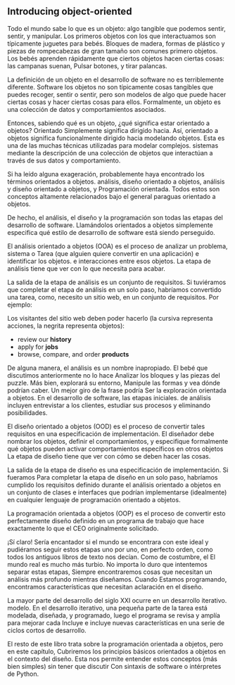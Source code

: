## Introducing object-oriented

Todo el mundo sabe lo que es un objeto: algo tangible que podemos sentir, sentir,
y manipular. Los primeros objetos con los que interactuamos son típicamente juguetes para bebés.
Bloques de madera, formas de plástico y piezas de rompecabezas de gran tamaño son comunes primero
objetos. Los bebés aprenden rápidamente que ciertos objetos hacen ciertas cosas: las campanas suenan,
Pulsar botones, y tirar palancas.


La definición de un objeto en el desarrollo de software no es terriblemente diferente. Software
los objetos no son típicamente cosas tangibles que puedes recoger, sentir o sentir, pero
son modelos de algo que puede hacer ciertas cosas y hacer ciertas cosas para
ellos. Formalmente, un objeto es una colección de datos y comportamientos asociados.


Entonces, sabiendo qué es un objeto, ¿qué significa estar orientado a objetos? Orientado
Simplemente significa dirigido hacia. Así, orientado a objetos significa funcionalmente dirigido hacia
modelando objetos. Esta es una de las muchas técnicas utilizadas para modelar complejos.
sistemas mediante la descripción de una colección de objetos que interactúan a través de sus datos y comportamiento.

Si ha leído alguna exageración, probablemente haya encontrado los términos orientados a objetos.
análisis, diseño orientado a objetos, análisis y diseño orientado a objetos, y
Programación orientada. Todos estos son conceptos altamente relacionados bajo el general
paraguas orientado a objetos.

De hecho, el análisis, el diseño y la programación son todas las etapas del desarrollo de software.
Llamándolos orientados a objetos simplemente especifica qué estilo de desarrollo de software
está siendo perseguido.


El análisis orientado a objetos (OOA) es el proceso de analizar un problema, sistema o
Tarea (que alguien quiere convertir en una aplicación) e identificar los objetos.
e interacciones entre esos objetos. La etapa de análisis tiene que ver con lo que necesita
para acabar.


La salida de la etapa de análisis es un conjunto de requisitos. Si tuviéramos que completar el
etapa de análisis en un solo paso, habríamos convertido una tarea, como, necesito un sitio web,
en un conjunto de requisitos. Por ejemplo:

Los visitantes del sitio web deben poder hacerlo (la cursiva representa acciones, la negrita representa objetos):

* review our **history**
* apply for **jobs**
* browse, compare, and order **products**

De alguna manera, el análisis es un nombre inapropiado. El bebé que discutimos anteriormente no lo hace
Analizar los bloques y las piezas del puzzle. Más bien, explorará su entorno,
Manipule las formas y vea dónde podrían caber. Un mejor giro de la frase podría
Ser la exploración orientada a objetos. En el desarrollo de software, las etapas iniciales.
de análisis incluyen entrevistar a los clientes, estudiar sus procesos y
eliminando posibilidades.

El diseño orientado a objetos (OOD) es el proceso de convertir tales requisitos en
una especificación de implementación. El diseñador debe nombrar los objetos, definir el
comportamientos, y especifique formalmente qué objetos pueden activar comportamientos específicos en
otros objetos La etapa de diseño tiene que ver con cómo se deben hacer las cosas.

La salida de la etapa de diseño es una especificación de implementación. Si fueramos
Para completar la etapa de diseño en un solo paso, habríamos cumplido los requisitos
definido durante el análisis orientado a objetos en un conjunto de clases e interfaces que podrían
implementarse (idealmente) en cualquier lenguaje de programación orientado a objetos.

La programación orientada a objetos (OOP) es el proceso de convertir esto perfectamente
diseño definido en un programa de trabajo que hace exactamente lo que el CEO
originalmente solicitado.

¡Sí claro! Sería encantador si el mundo se encontrara con este ideal y pudiéramos seguir estos
etapas uno por uno, en perfecto orden, como todos los antiguos libros de texto nos decían. Como de costumbre, el
El mundo real es mucho más turbio. No importa lo duro que intentemos separar estas etapas,
Siempre encontraremos cosas que necesitan un análisis más profundo mientras diseñamos. Cuando
Estamos programando, encontramos características que necesitan aclaración en el diseño.

La mayor parte del desarrollo del siglo XXI ocurre en un desarrollo iterativo.
modelo. En el desarrollo iterativo, una pequeña parte de la tarea está modelada, diseñada,
y programado, luego el programa se revisa y amplía para mejorar cada
Incluye e incluye nuevas características en una serie de ciclos cortos de desarrollo.


El resto de este libro trata sobre la programación orientada a objetos, pero en este capítulo,
Cubriremos los principios básicos orientados a objetos en el contexto del diseño. Esta
nos permite entender estos conceptos (más bien simples) sin tener que discutir
Con sintaxis de software o intérpretes de Python.


